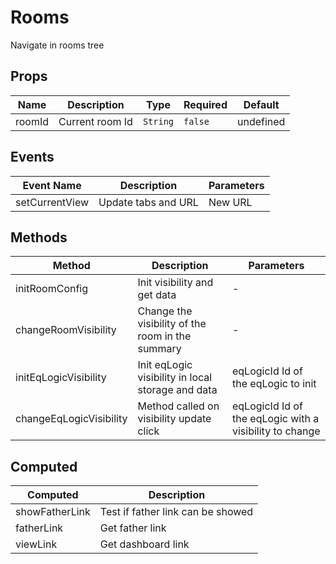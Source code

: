 # Rooms

Navigate in rooms tree

## Props

<!-- @vuese:Rooms:props:start -->
|Name|Description|Type|Required|Default|
|---|---|---|---|---|
|roomId|Current room Id|`String`|`false`|undefined|

<!-- @vuese:Rooms:props:end -->


## Events

<!-- @vuese:Rooms:events:start -->
|Event Name|Description|Parameters|
|---|---|---|
|setCurrentView|Update tabs and URL|New URL|

<!-- @vuese:Rooms:events:end -->


## Methods

<!-- @vuese:Rooms:methods:start -->
|Method|Description|Parameters|
|---|---|---|
|initRoomConfig|Init visibility and get data|-|
|changeRoomVisibility|Change the visibility of the room in the summary|-|
|initEqLogicVisibility|Init eqLogic visibility in local storage and data|eqLogicId Id of the eqLogic to init|
|changeEqLogicVisibility|Method called on visibility update click|eqLogicId Id of the eqLogic with a visibility to change|

<!-- @vuese:Rooms:methods:end -->


## Computed

<!-- @vuese:Rooms:computed:start -->
|Computed|Description|
|---|---|
|showFatherLink|Test if father link can be showed|
|fatherLink|Get father link|
|viewLink|Get dashboard link|

<!-- @vuese:Rooms:computed:end -->


